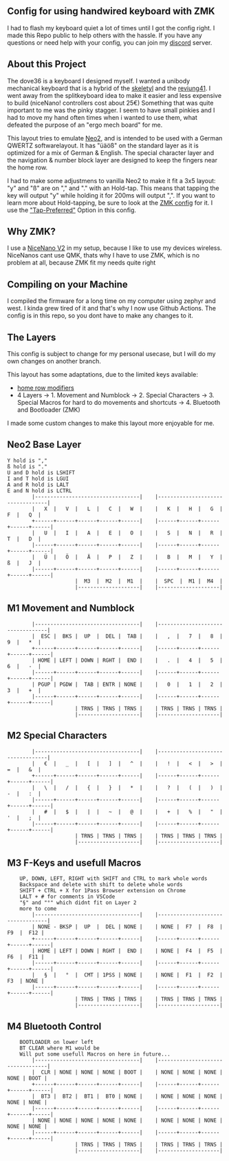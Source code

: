## Config for using handwired keyboard with ZMK
I had to flash my keyboard quiet a lot of times until I got the config right.
I made this Repo public to help others with the hassle.
If you have any questions or need help with your config, you can join my [discord](https://discord.gg/6NYX3pecrV) server.

## About this Project
The dove36 is a keyboard I designed myself. I wanted a unibody mechanical keyboard that is a hybrid of the [skeletyl](https://github.com/Bastardkb/Skeletyl) and the [reviung41](https://github.com/gtips/reviung/tree/master/reviung41). I went away from the splitkeyboard idea to make it easier and less expensive to build (niceNano! controllers cost about 25€)
Something that was quite important to me was the pinky stagger. I seem to have small pinkies and I had to move my hand often times when i wanted to use them, what defeated the purpose of an "ergo mech board" for me.

This layout tries to emulate [Neo2](https://www.neo-layout.org), and is intended to be used with a German QWERTZ softwarelayout.
It has "üäöß" on the standard layer as it is optimized for a mix of German & English.
The special character layer and the navigation & number block layer are designed to keep the fingers near the home row.

I had to make some adjustmens to vanilla Neo2 to make it fit a 3x5 layout:
"y" and "ß" are on "," and "." with an Hold-tap. This means that tapping the key will output "y" while holding it for 200ms will output ",". 
If you want to learn more about Hold-tapping, be sure to look at the [ZMK config](https://zmk.dev/docs/behaviors/hold-tap) for it. I use the ["Tap-Preferred"](https://zmk.dev/docs/behaviors/hold-tap#option-2-tap-preferred) Option in this config.

## Why ZMK?

I use a [NiceNano V2](https://nicekeyboards.com/nice-nano/) in my setup, because I like to use my devices wireless. NiceNanos cant use QMK, thats why I have to use ZMK, which is no problem at all, because ZMK fit my needs quite right


## Compiling on your Machine

I compiled the firmware for a long time on my computer using zephyr and west. I kinda grew tired of it and that's why I now use Github Actions. The config is in this repo, so you dont have to make any changes to it.


## The Layers


This config is subject to change for my personal usecase, but I will do my own changes on another branch.

This layout has some adaptations, due to the limited keys available: 
* [home row modifiers](https://precondition.github.io/home-row-mods#what-are-home-row-mods)
* 4 Layers
    -> 1. Movement and Numblock
    -> 2. Special Characters
    -> 3. Special Macros for hard to do movements and shortcuts
    -> 4. Bluetooth and Bootloader (ZMK)



I made some custom changes to make this layout more enjoyable for me.

## Neo2 Base Layer
```
Y hold is ","
ß hold is "."
U and D hold is LSHIFT
I and T hold is LGUI
A and R hold is LALT
E and N hold is LCTRL
        |----------------------------------|    |----------------------------------|
        |   X  |   V  |   L  |   C  |   W  |    |   K  |   H  |   G  |   F  |   Q  |
        +------+------+------+------+------|    |------+------+------+------+------|
        |   U  |   I  |   A  |   E  |   O  |    |   S  |   N  |   R  |   T  |   D  |
        |------+------+------+------+------|    |------+------+------+------+------|
        |   Ü  |   Ö  |   Ä  |   P  |   Z  |    |   B  |   M  |   Y  |   ß  |   J  |
        |------+------+------+------+------|    |------+------+------+------+------|
                      |  M3  |  M2  |  M1  |    |  SPC  |  M1 |  M4  |
                      |--------------------|    |--------------------|  
  ```

## M1 Movement and Numblock
```
        |----------------------------------|    |----------------------------------|
        |  ESC |  BKS |  UP  |  DEL |  TAB |    |   ,  |   7  |   8  |   9  |   *  |
        +------+------+------+------+------|    |------+------+------+------+------|
        | HOME | LEFT | DOWN | RGHT |  END |    |   .  |   4  |   5  |   6  |   -  |
        |------+------+------+------+------|    |------+------+------+------+------|
        | PGUP | PGDW |  TAB | ENTR | NONE |    |   0  |   1  |   2  |   3  |   +  |
        |------+------+------+------+------|    |------+------+------+------+------|
                      | TRNS | TRNS | TRNS |    | TRNS | TRNS | TRNS |
                      |--------------------|    |--------------------|  
```

## M2 Special Characters
```
        |----------------------------------|    |----------------------------------|
        |   €  |   _  |   [  |   ]  |   ^  |    |   !  |   <  |   >  |   =  |   &  |
        +------+------+------+------+------|    |------+------+------+------+------|
        |   \  |   /  |   {  |   }  |   *  |    |   ?  |   (  |   )  |   -  |   :  |
        |------+------+------+------+------|    |------+------+------+------+------|
        |   #  |   $  |   |  |   ~  |   @  |    |   +  |   %  |   "  |   '  |   ;  |
        |------+------+------+------+------|    |------+------+------+------+------|
                      | TRNS | TRNS | TRNS |    | TRNS | TRNS | TRNS |
                      |--------------------|    |--------------------|  
```

## M3 F-Keys and usefull Macros
```
    UP, DOWN, LEFT, RIGHT with SHIFT and CTRL to mark whole words
    Backspace and delete with shift to delete whole words
    SHIFT + CTRL + X for 1Pass Browser extension on Chrome
    LALT + # for comments in VSCode 
    "§" and "°" which didnt fit on Layer 2
    more to come
        |----------------------------------|    |----------------------------------|
        | NONE - BKSP |  UP  |  DEL | NONE |    | NONE |  F7  |  F8  |  F9  |  F12 |
        +------+------+------+------+------|    |------+------+------+------+------|
        | HOME | LEFT | DOWN | RGHT |  END |    | NONE |  F4  |  F5  |  F6  |  F11 |
        |------+------+------+------+------|    |------+------+------+------+------|
        |   §  |   °  |  CMT | 1PSS | NONE |    | NONE |  F1  |  F2  |  F3  | NONE |
        |------+------+------+------+------|    |------+------+------+------+------|
                      | TRNS | TRNS | TRNS |    | TRNS | TRNS | TRNS |
                      |--------------------|    |--------------------|  
```

## M4 Bluetooth Control 
```
    BOOTLOADER on lower left
    BT CLEAR where M1 would be
    Will put some usefull Macros on here in future...
        |----------------------------------|    |----------------------------------|
        |  CLR | NONE | NONE | NONE | BOOT |    | NONE | NONE | NONE | NONE | BOOT |
        +------+------+------+------+------|    |------+------+------+------+------|
        |  BT3 |  BT2 |  BT1 |  BT0 | NONE |    | NONE | NONE | NONE | NONE | NONE |
        |------+------+------+------+------|    |------+------+------+------+------|
        | NONE | NONE | NONE | NONE | NONE |    | NONE | NONE | NONE | NONE | NONE |
        |------+------+------+------+------|    |------+------+------+------+------|
                      | TRNS | TRNS | TRNS |    | TRNS | TRNS | TRNS |
                      |--------------------|    |--------------------|  
```